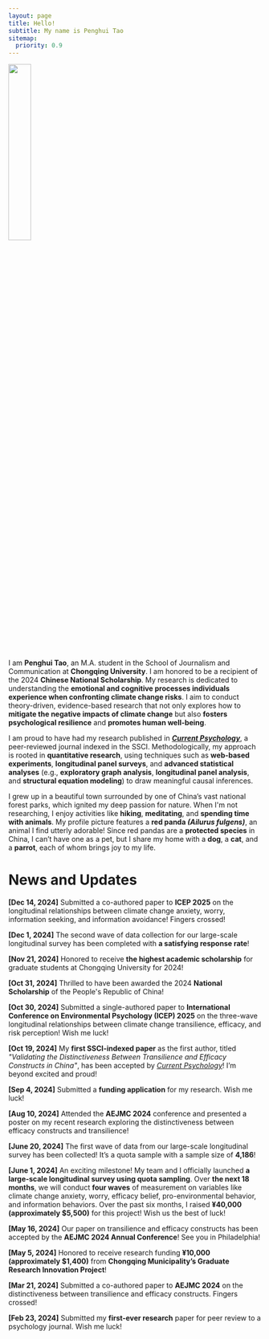 ```yaml
---
layout: page
title: Hello!
subtitle: My name is Penghui Tao
sitemap:
  priority: 0.9
---
```


<img src="{{ '/assets/img/penghui.png' | prepend: site.baseurl }}" id="about-img" style="width: 30%; max-width: 800px;">

<div id="describe-text">
	<p align="left">I am <b>Penghui Tao</b>, an M.A. student in the School of Journalism and Communication at <b>Chongqing University</b>. I am honored to be a recipient of the 2024 <b>Chinese National Scholarship</b>. My research is dedicated to understanding the <b>emotional and cognitive processes individuals experience when confronting climate change risks</b>. I aim to conduct theory-driven, evidence-based research that not only explores how to <b>mitigate the negative impacts of climate change</b> but also <b>fosters psychological resilience</b> and <b>promotes human well-being</b>.</p>

<p align="left">I am proud to have had my research published in <a href="https://doi.org/10.1007/s12144-024-06864-y"><b><i>Current Psychology</i></b></a>, a peer-reviewed journal indexed in the SSCI. Methodologically, my approach is rooted in <b>quantitative research</b>, using techniques such as <b>web-based experiments</b>, <b>longitudinal panel surveys</b>, and <b>advanced statistical analyses</b> (e.g., <b>exploratory graph analysis</b>, <b>longitudinal panel analysis</b>, and <b>structural equation modeling</b>) to draw meaningful causal inferences.</p>

<p align="left">I grew up in a beautiful town surrounded by one of China’s vast national forest parks, which ignited my deep passion for nature. When I'm not researching, I enjoy activities like <b>hiking</b>, <b>meditating</b>, and <b>spending time with animals</b>. My profile picture features a <b>red panda <i>(Ailurus fulgens)</i></b>, an animal I find utterly adorable! Since red pandas are a <b>protected species</b> in China, I can’t have one as a pet, but I share my home with a <b>dog</b>, a <b>cat</b>, and a <b>parrot</b>, each of whom brings joy to my life.</p>

<h1>News and Updates</h1>

<div id="updates" style="text-align: left;">
  <p><b>[Dec 14, 2024]</b> Submitted a co-authored paper to <b>ICEP 2025</b> on the longitudinal relationships between climate change anxiety, worry, information seeking, and information avoidance! Fingers crossed!</p>

  <p><b>[Dec 1, 2024]</b> The second wave of data collection for our large-scale longitudinal survey has been completed with <b>a satisfying response rate</b>!</p>

  <p><b>[Nov 21, 2024]</b> Honored to receive <b>the highest academic scholarship</b> for graduate students at Chongqing University for 2024!</p>

  <p><b>[Oct 31, 2024]</b> Thrilled to have been awarded the 2024 <b>National Scholarship</b> of the People's Republic of China!</p>

  <p><b>[Oct 30, 2024]</b> Submitted a single-authored paper to <b>International Conference on Environmental Psychology (ICEP) 2025</b> on the three-wave longitudinal relationships between climate change transilience, efficacy, and risk perception! Wish me luck!</p>

  <p><b>[Oct 19, 2024]</b> My <b>first SSCI-indexed paper</b> as the first author, titled <i>"Validating the Distinctiveness Between Transilience and Efficacy Constructs in China"</i>, has been accepted by <i><a href="https://doi.org/10.1007/s12144-024-06864-y" target="_blank">Current Psychology</a></i>! I’m beyond excited and proud!</p>

  <p><b>[Sep 4, 2024]</b> Submitted a <b>funding application</b> for my research. Wish me luck!</p>

  <p><b>[Aug 10, 2024]</b> Attended the <b>AEJMC 2024</b> conference and presented a poster on my recent research exploring the distinctiveness between efficacy constructs and transilience!</p>

  <p><b>[June 20, 2024]</b> The first wave of data from our large-scale longitudinal survey has been collected! It’s a quota sample with a sample size of <b>4,186</b>!</p>

  <p><b>[June 1, 2024]</b> An exciting milestone! My team and I officially launched <b>a large-scale longitudinal survey using quota sampling</b>. Over <b>the next 18 months</b>, we will conduct <b>four waves</b> of measurement on variables like climate change anxiety, worry, efficacy belief, pro-environmental behavior, and information behaviors. Over the past six months, I raised <b>¥40,000 (approximately $5,500)</b> for this project! Wish us the best of luck!</p>

  <p><b>[May 16, 2024]</b> Our paper on transilience and efficacy constructs has been accepted by the <b>AEJMC 2024 Annual Conference</b>! See you in Philadelphia!</p>

  <p><b>[May 5, 2024]</b> Honored to receive research funding <b>¥10,000 (approximately $1,400)</b> from <b>Chongqing Municipality’s Graduate Research Innovation Project</b>!</p>

  <p><b>[Mar 21, 2024]</b> Submitted a co-authored paper to <b>AEJMC 2024</b> on the distinctiveness between transilience and efficacy constructs. Fingers crossed!</p>

  <p><b>[Feb 23, 2024]</b> Submitted my <b>first-ever research</b> paper for peer review to a psychology journal. Wish me luck!</p>
</div>
